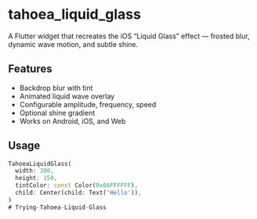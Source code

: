 # tahoea_liquid_glass

A Flutter widget that recreates the iOS “Liquid Glass” effect — frosted blur, dynamic wave motion, and subtle shine.

## Features
- Backdrop blur with tint
- Animated liquid wave overlay
- Configurable amplitude, frequency, speed
- Optional shine gradient
- Works on Android, iOS, and Web

## Usage
```dart
TahoeaLiquidGlass(
  width: 300,
  height: 150,
  tintColor: const Color(0x66FFFFFF),
  child: Center(child: Text('Hello')),
)
# Trying-Tahoea-Liquid-Glass
